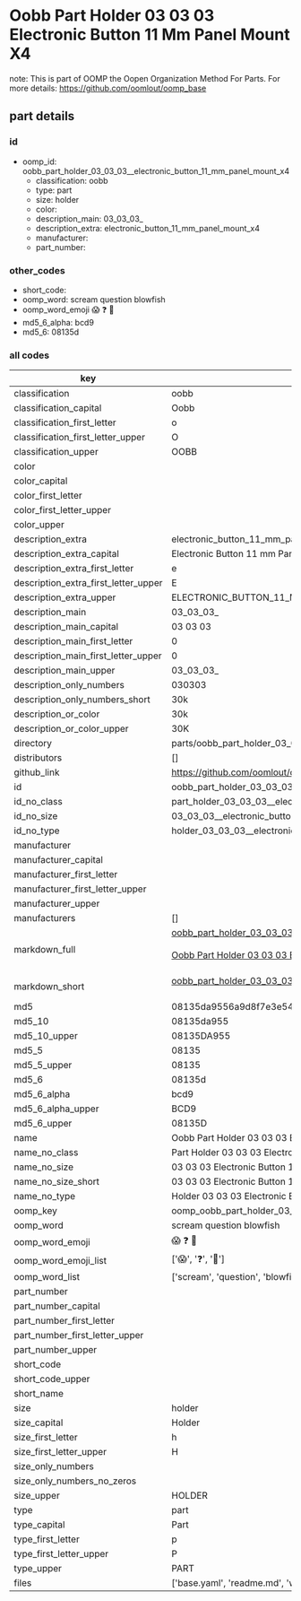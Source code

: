 # Oobb Part Holder 03 03 03  Electronic Button 11 Mm Panel Mount X4  

note: This is part of OOMP the Oopen Organization Method For Parts. For more details: https://github.com/oomlout/oomp_base

##  part details





### id
* oomp_id: oobb_part_holder_03_03_03__electronic_button_11_mm_panel_mount_x4
  * classification: oobb
  * type: part
  * size: holder
  * color: 
  * description_main: 03_03_03_
  * description_extra: electronic_button_11_mm_panel_mount_x4
  * manufacturer: 
  * part_number: 

### other_codes
* short_code: 
* oomp_word: scream question blowfish
* oomp_word_emoji :scream: :question: :blowfish:
* md5_6_alpha: bcd9
* md5_6: 08135d

### all codes 
| key | value |  
| --- | --- |  
| classification | oobb |  
| classification_capital | Oobb |  
| classification_first_letter | o |  
| classification_first_letter_upper | O |  
| classification_upper | OOBB |  
| color |  |  
| color_capital |  |  
| color_first_letter |  |  
| color_first_letter_upper |  |  
| color_upper |  |  
| description_extra | electronic_button_11_mm_panel_mount_x4 |  
| description_extra_capital | Electronic Button 11 mm Panel Mount X4 |  
| description_extra_first_letter | e |  
| description_extra_first_letter_upper | E |  
| description_extra_upper | ELECTRONIC_BUTTON_11_MM_PANEL_MOUNT_X4 |  
| description_main | 03_03_03_ |  
| description_main_capital | 03 03 03  |  
| description_main_first_letter | 0 |  
| description_main_first_letter_upper | 0 |  
| description_main_upper | 03_03_03_ |  
| description_only_numbers | 030303 |  
| description_only_numbers_short | 30k |  
| description_or_color | 30k |  
| description_or_color_upper | 30K |  
| directory | parts/oobb_part_holder_03_03_03__electronic_button_11_mm_panel_mount_x4 |  
| distributors | [] |  
| github_link | https://github.com/oomlout/oomlout_oomp_part_src/tree/main/parts/oobb_part_holder_03_03_03__electronic_button_11_mm_panel_mount_x4/working |  
| id | oobb_part_holder_03_03_03__electronic_button_11_mm_panel_mount_x4 |  
| id_no_class | part_holder_03_03_03__electronic_button_11_mm_panel_mount_x4 |  
| id_no_size | 03_03_03__electronic_button_11_mm_panel_mount_x4 |  
| id_no_type | holder_03_03_03__electronic_button_11_mm_panel_mount_x4 |  
| manufacturer |  |  
| manufacturer_capital |  |  
| manufacturer_first_letter |  |  
| manufacturer_first_letter_upper |  |  
| manufacturer_upper |  |  
| manufacturers | [] |  
| markdown_full | [oobb_part_holder_03_03_03__electronic_button_11_mm_panel_mount_x4](https://github.com/oomlout/oomlout_oomp_part_src/tree/main/parts/oobb_part_holder_03_03_03__electronic_button_11_mm_panel_mount_x4/working)<br>[](https://github.com/oomlout/oomlout_oomp_part_src/tree/main/parts/oobb_part_holder_03_03_03__electronic_button_11_mm_panel_mount_x4/working)<br>[Oobb Part Holder 03 03 03  Electronic Button 11 Mm Panel Mount X4](https://github.com/oomlout/oomlout_oomp_part_src/tree/main/parts/oobb_part_holder_03_03_03__electronic_button_11_mm_panel_mount_x4/working)<br><br> |  
| markdown_short | [oobb_part_holder_03_03_03__electronic_button_11_mm_panel_mount_x4](https://github.com/oomlout/oomlout_oomp_part_src/tree/main/parts/oobb_part_holder_03_03_03__electronic_button_11_mm_panel_mount_x4/working)<br><br> |  
| md5 | 08135da9556a9d8f7e3e54ff5fb68801 |  
| md5_10 | 08135da955 |  
| md5_10_upper | 08135DA955 |  
| md5_5 | 08135 |  
| md5_5_upper | 08135 |  
| md5_6 | 08135d |  
| md5_6_alpha | bcd9 |  
| md5_6_alpha_upper | BCD9 |  
| md5_6_upper | 08135D |  
| name | Oobb Part Holder 03 03 03  Electronic Button 11 Mm Panel Mount X4 |  
| name_no_class | Part Holder 03 03 03  Electronic Button 11 Mm Panel Mount X4 |  
| name_no_size | 03 03 03  Electronic Button 11 Mm Panel Mount X4 |  
| name_no_size_short | 03 03 03  Electronic Button 11 Mm Panel Mount X4 |  
| name_no_type | Holder 03 03 03  Electronic Button 11 Mm Panel Mount X4 |  
| oomp_key | oomp_oobb_part_holder_03_03_03__electronic_button_11_mm_panel_mount_x4 |  
| oomp_word | scream question blowfish |  
| oomp_word_emoji | :scream: :question: :blowfish: |  
| oomp_word_emoji_list | [':scream:', ':question:', ':blowfish:'] |  
| oomp_word_list | ['scream', 'question', 'blowfish'] |  
| part_number |  |  
| part_number_capital |  |  
| part_number_first_letter |  |  
| part_number_first_letter_upper |  |  
| part_number_upper |  |  
| short_code |  |  
| short_code_upper |  |  
| short_name |  |  
| size | holder |  
| size_capital | Holder |  
| size_first_letter | h |  
| size_first_letter_upper | H |  
| size_only_numbers |  |  
| size_only_numbers_no_zeros |  |  
| size_upper | HOLDER |  
| type | part |  
| type_capital | Part |  
| type_first_letter | p |  
| type_first_letter_upper | P |  
| type_upper | PART |  
| files | ['base.yaml', 'readme.md', 'working.json', 'working.yaml'] |  
